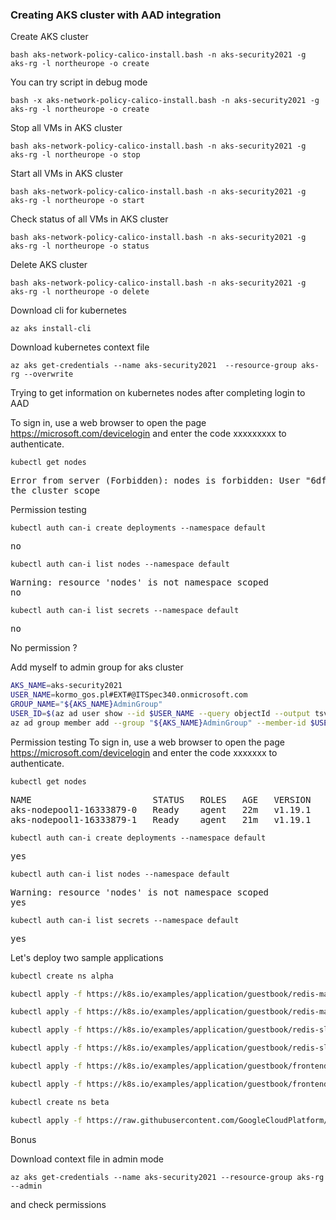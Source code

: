 
### Creating AKS cluster with AAD integration

Create AKS cluster

```
bash aks-network-policy-calico-install.bash -n aks-security2021 -g aks-rg -l northeurope -o create
```


You can try script in debug mode

```
bash -x aks-network-policy-calico-install.bash -n aks-security2021 -g aks-rg -l northeurope -o create
```

Stop all VMs in AKS cluster

```
bash aks-network-policy-calico-install.bash -n aks-security2021 -g aks-rg -l northeurope -o stop
```

Start all VMs in AKS cluster

```
bash aks-network-policy-calico-install.bash -n aks-security2021 -g aks-rg -l northeurope -o start
```

Check status of all VMs in AKS cluster

```
bash aks-network-policy-calico-install.bash -n aks-security2021 -g aks-rg -l northeurope -o status
```

Delete AKS cluster

```
bash aks-network-policy-calico-install.bash -n aks-security2021 -g aks-rg -l northeurope -o delete
```


Download cli for kubernetes

```
az aks install-cli
```

Download kubernetes context file

```
az aks get-credentials --name aks-security2021  --resource-group aks-rg --overwrite
```


Trying to get information on kubernetes nodes after completing login to AAD

To sign in, use a web browser to open the page https://microsoft.com/devicelogin and enter the code xxxxxxxxx to authenticate.


```
kubectl get nodes  
```
<pre>
Error from server (Forbidden): nodes is forbidden: User "6dfa4fdf-09bb-4480-8b7a-d44ba0d80892" cannot list resource "nodes" in API group "" at
the cluster scope
</pre>

Permission testing

```
kubectl auth can-i create deployments --namespace default
```
<pre>
no
</pre>

```
kubectl auth can-i list nodes --namespace default
```
<pre>
Warning: resource 'nodes' is not namespace scoped
no
</pre>

```
kubectl auth can-i list secrets --namespace default
```
<pre>
no
</pre>

No permission ?


Add myself to admin group for aks cluster 

```bash
AKS_NAME=aks-security2021
USER_NAME=kormo_gos.pl#EXT#@ITSpec340.onmicrosoft.com
GROUP_NAME="${AKS_NAME}AdminGroup"
USER_ID=$(az ad user show --id $USER_NAME --query objectId --output tsv)  
az ad group member add --group "${AKS_NAME}AdminGroup" --member-id $USER_ID
```


Permission testing
To sign in, use a web browser to open the page https://microsoft.com/devicelogin and enter the code xxxxxxx to authenticate.

```
kubectl get nodes
```
<pre>
NAME                       STATUS   ROLES   AGE   VERSION
aks-nodepool1-16333879-0   Ready    agent   22m   v1.19.1
aks-nodepool1-16333879-1   Ready    agent   21m   v1.19.1
</pre>

```
kubectl auth can-i create deployments --namespace default
```
<pre>
yes
</pre>

```
kubectl auth can-i list nodes --namespace default
```
<pre>
Warning: resource 'nodes' is not namespace scoped
yes
</pre>

```
kubectl auth can-i list secrets --namespace default
```
<pre>
yes
</pre>


Let's deploy two sample applications

```bash
kubectl create ns alpha

kubectl apply -f https://k8s.io/examples/application/guestbook/redis-master-deployment.yaml -n alpha

kubectl apply -f https://k8s.io/examples/application/guestbook/redis-master-service.yaml -n alpha

kubectl apply -f https://k8s.io/examples/application/guestbook/redis-slave-deployment.yaml -n alpha

kubectl apply -f https://k8s.io/examples/application/guestbook/redis-slave-service.yaml -n alpha

kubectl apply -f https://k8s.io/examples/application/guestbook/frontend-deployment.yaml -n alpha

kubectl apply -f https://k8s.io/examples/application/guestbook/frontend-service.yaml -n alpha

kubectl create ns beta

kubectl apply -f https://raw.githubusercontent.com/GoogleCloudPlatform/microservices-demo/master/release/kubernetes-manifests.yaml -n beta

```
Bonus

Download context file in admin mode

```
az aks get-credentials --name aks-security2021 --resource-group aks-rg --admin
```

and check permissions 

